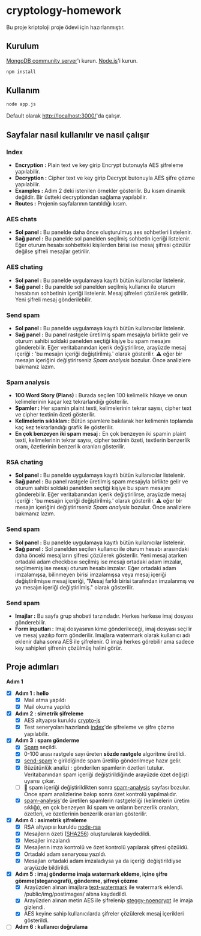# cryptology-homework
Bu proje kriptoloji proje ödevi için hazırlanmıştır.

## Kurulum

[MongoDB community server](https://www.mongodb.com/download-center/community)'ı kurun.
[Node.js](https://nodejs.org/en/download/)'i kurun.

```bash
npm install
```

## Kullanım
```bash
node app.js
```
Default olarak [http://localhost:3000/](http://localhost:3000/)'da çalışır.

## Sayfalar nasıl kullanılır ve nasıl çalışır
### Index
- **Encryption :**
Plain text ve key girip Encrypt butonuyla AES şifreleme yapılabilir.
- **Decryption :**
Cipher text ve key girip Decrypt butonuyla AES şifre çözme yapılabilir.
- **Examples :**
Adım 2 deki istenilen örnekler gösterilir. Bu kısım dinamik değildir. Bir üstteki decryptiondan sağlama yapılabilir. 
- **Routes :**
Projenin sayfalarının tanıtıldığı kısım.

### AES chats
- **Sol panel :**
Bu panelde daha önce oluşturulmuş aes sohbetleri listelenir.
- **Sağ panel :**
Bu panelde sol panelden seçilmiş sohbetin içeriği listelenir. Eğer oturum hesabı sohbetteki kişilerden birisi ise mesaj şifresi çözülür değilse şifreli mesajlar getirilir.

### AES chating
- **Sol panel :**
Bu panelde uygulamaya kayıtlı bütün kullanıcılar listelenir.
- **Sağ panel :**
Bu panelde sol panelden seçilmiş kullanıcı ile oturum hesabının sohbetinin içeriği listelenir. Mesaj şifreleri çözülerek getirilir. Yeni şifreli mesaj gönderilebilir. 

### Send spam
- **Sol panel :**
Bu panelde uygulamaya kayıtlı bütün kullanıcılar listelenir.
- **Sağ panel :**
Bu panel rastgele üretilmiş spam mesajıyla birlikte gelir ve oturum sahibi soldaki panelden seçtiği kişiye bu spam mesajını gönderebilir. Eğer veritabanından içerik değiştirilirse, arayüzde mesaj içeriği : 'bu mesajın içeriği değiştirilmiş.' olarak gösterilir. :warning: eğer bir mesajın içeriğini değiştirirseniz *Spam analysis* bozulur. Önce analizlere bakmanız lazım.

### Spam analysis
- **100 Word Story (Plans) :**
Burada seçilen 100 kelimelik hikaye ve onun kelimelerinin kaçar kez tekrarlandığı gösterilir.
- **Spamler :**
Her spamin plaint texti, kelimelerinin tekrar sayısı, cipher text ve cipher textinin özeti gösterilir.
- **Kelimelerin sıklıkları :**
Bütün spamlere bakılarak her kelimenin toplamda kaç kez tekrarlandığı grafik ile gösterilir.
- **En çok benzeyen iki spam mesaj :**
En çok benzeyen iki spamin plaint texti, kelimelerinin tekrar sayısı, cipher textinin özeti, textlerin benzerlik oranı, özetlerinin benzerlik oranları gösterilir.

### RSA chating
- **Sol panel :**
Bu panelde uygulamaya kayıtlı bütün kullanıcılar listelenir.
- **Sağ panel :**
Bu panel rastgele üretilmiş spam mesajıyla birlikte gelir ve oturum sahibi soldaki panelden seçtiği kişiye bu spam mesajını gönderebilir. Eğer veritabanından içerik değiştirilirse, arayüzde mesaj içeriği : 'bu mesajın içeriği değiştirilmiş.' olarak gösterilir. :warning: eğer bir mesajın içeriğini değiştirirseniz *Spam analysis* bozulur. Önce analizlere bakmanız lazım.

### Send spam
- **Sol panel :**
Bu panelde uygulamaya kayıtlı bütün kullanıcılar listelenir.
- **Sağ panel :**
Sol panelden seçilen kullanıcı ile oturum hesabı arasındaki daha önceki mesajların şifresi çözülerek gösterilir. Yeni mesaj atarken ortadaki adam checkboxı seçilmiş ise mesajı ortadaki adam imzalar, seçilmemiş ise mesajı oturum hesabı imzalar. Eğer ortadaki adam imzalamışsa, bilinmeyen birisi imzalamışsa veya mesaj içeriği değiştirilmişse mesaj içeriği, "Mesaj farklı birisi tarafından imzalanmış ve ya mesajın içeriği değiştirilmiş." olarak gösterilir.

### Send spam
- **Imajlar :**
Bu sayfa grup shobeti tarzındadır. Herkes herkese imaj dosyası gönderebilir. 
- **Form inputları :**
Imaj dosyasının kime gönderileceği, imaj dosyası seçilir ve mesaj yazılıp form gönderilir. Imajlara watermark olarak kullanıcı adı eklenir daha sonra AES ile şifrelenir. O imajı herkes görebilir ama sadece key sahipleri şifrenin çözülmüş halini görür.

## Proje adımları
**Adım 1**
- [x] **Adım 1 : hello**
  - [x] Mail atma yapıldı
  - [x] Mail okuma yapıldı
  
- [x] **Adım 2 : simetrik şifreleme**
   - [x] AES altyapısı kuruldu [crypto-js](https://www.npmjs.com/package/crypto-js)
   - [x] Test seneryoları hazırlandı [index](http://localhost:3000/)'de şifreleme ve şifre çözme yapılabilir.   
   
- [x] **Adım 3 : spam gönderme**
  - [x] [Spam](http://www.100wordstory.org/) seçildi.
  - [x] 0-100 arası rastgele sayı üreten **sözde rastgele** algoritme üretildi.
  - [x] [send-spam](http://localhost:3000/send-spam)'e girildiğinde spam üretilip gönderilmeye hazır gelir.
  - [x] Büzütünlük analizi : gönderilen spamlerin özetleri tutulur. Veritabanından spam içeriği değiştirildiğinde arayüzde özet değişti uyarısı çıkar.
  - [ ] :bug: spam içeriği değiştirildikten sonra [spam-analysis](http://localhost:3000/spam-analysis) sayfası bozulur. Önce spam analizlerine bakıp sonra özet kontrolü yapılmalıdır.
  - [x] [spam-analysis](http://localhost:3000/spam-analysis)'de üretilen spamlerin rastgeleliği (kelimelerin üretim sıklığı), en çok benzeyen iki spam ve onların benzerlik oranları, özetleri, ve özetlerinin benzerlik oranları gösterilir.

- [x] **Adım 4 : asimetrik şifreleme**
  - [x] RSA altyapısı kuruldu [node-rsa](https://www.npmjs.com/package/node-rsa)
  - [x] Mesajlerın özeti ([SHA256](https://www.npmjs.com/package/crypto-js)) oluşturularak kaydedildi.
  - [x] Mesajler imzalandı
  - [x] Mesajlerın imza kontrolü ve özet kontrolü yapılarak şifresi çözüldü.
  - [x] Ortadaki adam senaryosu yazıldı. 
  - [x] Mesajları ortadaki adam imzaladıysa ya da içeriği değiştirildiyse arayüzde bildirildi.
  
- [x] **Adım 5 : imaj gönderme imaja watermark ekleme, içine şifre gömme(steganografi), gönderme, şifreyi çözme**
  - [x] Arayüzden alınan imajlara [text-watermark](https://www.npmjs.com/package/text-watermark) ile watermark eklendi. /public/img/postimages/ altına kaydedildi.
  - [x] Arayüzden alınan metin AES ile şifrelenip [steggy-noencrypt](https://www.npmjs.com/package/steggy-noencrypt) ile imaja gizlendi.
  - [x] AES keyine sahip kullanıcılarda şifreler çözülerek mesaj içerikleri gösterildi.
  
- [ ] **Adım 6 : kullanıcı doğrulama**
